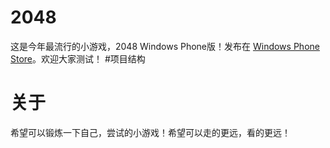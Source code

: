 2048
====
这是今年最流行的小游戏，2048 Windows Phone版！发布在
[Windows Phone Store](https://www.windowsphone.com/en-us/store/app/opensource2048/28bb51d4-3607-4b77-b2d2-32ddb4d7d641)。欢迎大家测试！
#项目结构
# 关于
希望可以锻炼一下自己，尝试的小游戏！希望可以走的更远，看的更远！ 


